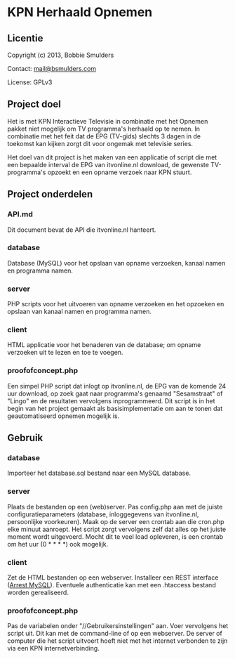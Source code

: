 # KPN Herhaald Opnemen

## Licentie
Copyright (c) 2013, Bobbie Smulders

Contact: <mail@bsmulders.com>

License: GPLv3

## Project doel
Het is met KPN Interactieve Televisie in combinatie met het Opnemen pakket niet mogelijk om TV programma's herhaald op te nemen. In combinatie met het feit dat de EPG (TV-gids) slechts 3 dagen in de toekomst kan kijken zorgt dit voor ongemak met televisie series.

Het doel van dit project is het maken van een applicatie of script die met een bepaalde interval de EPG van itvonline.nl download, de gewenste TV-programma's opzoekt en een opname verzoek naar KPN stuurt.

## Project onderdelen
### API.md

Dit document bevat de API die itvonline.nl hanteert.

### database

Database (MySQL) voor het opslaan van opname verzoeken, kanaal namen en programma namen.

### server

PHP scripts voor het uitvoeren van opname verzoeken en het opzoeken en opslaan van kanaal namen en programma namen.

### client

HTML applicatie voor het benaderen van de database; om opname verzoeken uit te lezen en toe te voegen.

### proofofconcept.php

Een simpel PHP script dat inlogt op itvonline.nl, de EPG van de komende 24 uur download, op zoek gaat naar programma's genaamd "Sesamstraat" of "Lingo" en de resultaten vervolgens inprogrammeerd. Dit script is in het begin van het project gemaakt als basisimplementatie om aan te tonen dat geautomatiseerd opnemen mogelijk is.

## Gebruik
### database

Importeer het database.sql bestand naar een MySQL database.

### server

Plaats de bestanden op een (web)server. Pas config.php aan met de juiste configuratieparameters (database, inloggegevens van itvonline.nl, persoonlijke voorkeuren). Maak op de server een crontab aan die cron.php elke minuut aanroept. Het script zorgt vervolgens zelf dat alles op het juiste moment wordt uitgevoerd. Mocht dit te veel load opleveren, is een crontab om het uur (0 * * * *) ook mogelijk. 

### client

Zet de HTML bestanden op een webserver. Installeer een REST interface ([Arrest MySQL](https://github.com/gilbitron/Arrest-MySQL)). Eventuele authenticatie kan met een .htaccess bestand worden gerealiseerd.

### proofofconcept.php
Pas de variabelen onder "//Gebruikersinstellingen" aan. Voer vervolgens het script uit. Dit kan met de command-line of op een webserver. De server of computer die het script uitvoert hoeft niet met het internet verbonden te zijn via een KPN internetverbinding.